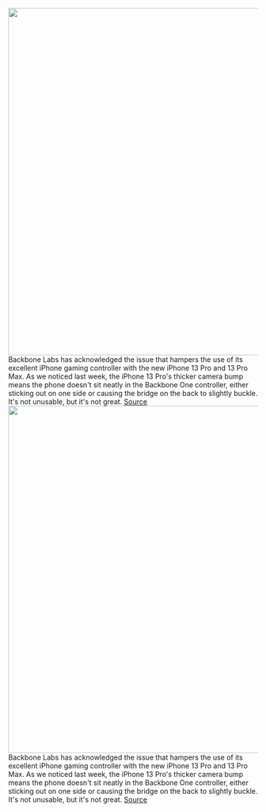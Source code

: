 <img src='https://cdn.vox-cdn.com/thumbor/zOSrrLOvL3BCr2-RzDiS_dvBhjQ=/0x0:2040x1360/1200x800/filters:focal(857x517:1183x843)/cdn.vox-cdn.com/uploads/chorus_image/image/69913582/cfaulkner_201016_4242_0001.0.0.jpg' width='700px' /><br/>
Backbone Labs has acknowledged the issue that hampers the use of its excellent iPhone gaming controller with the new iPhone 13 Pro and 13 Pro Max. As we noticed last week, the iPhone 13 Pro's thicker camera bump means the phone doesn't sit neatly in the Backbone One controller, either sticking out on one side or causing the bridge on the back to slightly buckle. It's not unusable, but it's not great.
<a href='https://www.theverge.com/2021/9/27/22695887/backbone-controller-iphone-13-pro-camera-bump-3d-printed-adapter'> Source <a/><img src='https://cdn.vox-cdn.com/thumbor/zOSrrLOvL3BCr2-RzDiS_dvBhjQ=/0x0:2040x1360/1200x800/filters:focal(857x517:1183x843)/cdn.vox-cdn.com/uploads/chorus_image/image/69913582/cfaulkner_201016_4242_0001.0.0.jpg' width='700px' /><br/>
Backbone Labs has acknowledged the issue that hampers the use of its excellent iPhone gaming controller with the new iPhone 13 Pro and 13 Pro Max. As we noticed last week, the iPhone 13 Pro's thicker camera bump means the phone doesn't sit neatly in the Backbone One controller, either sticking out on one side or causing the bridge on the back to slightly buckle. It's not unusable, but it's not great.
<a href='https://www.theverge.com/2021/9/27/22695887/backbone-controller-iphone-13-pro-camera-bump-3d-printed-adapter'> Source <a/>